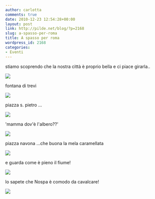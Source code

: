 ```yaml
---
author: carlotta
comments: true
date: 2010-12-23 12:54:28+00:00
layout: post
link: http://pilde.net/blog/?p=2168
slug: a-spasso-per-roma
title: A spasso per roma
wordpress_id: 2168
categories:
- Eventi
---
```


stiamo scoprendo che la nostra città è proprio bella e ci piace girarla..

![]({{baseurl}}/uploads/2010/12/passeggio.jpg)




fontana di trevi

![]({{baseurl}}/uploads/2010/12/fontana_trevi.jpg)




piazza s. pietro ...

![]({{baseurl}}/uploads/2010/12/famili_spietro2.jpg)




'mamma dov'è l'albero??'

![]({{baseurl}}/uploads/2010/12/marghe.jpg)




piazza navona ...che buona la mela caramellata

![]({{baseurl}}/uploads/2011/01/mela.jpg)




e guarda come è pieno il fiume!

![]({{baseurl}}/uploads/2011/01/testoline.jpg)




lo sapete che Nospa è comodo da cavalcare!

![]({{baseurl}}/uploads/2011/01/cavalluccio_con_nospa.jpg)



